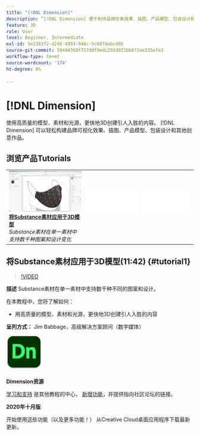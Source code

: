 ```yaml
---
title: "[!DNL Dimension]"
description: ”[!DNL Dimension] 便于制作品牌形象效果、插图、产品模型、包装设计和其他创意作品”
feature: 3D
role: User
level: Beginner, Intermediate
exl-id: 5e23b3f2-d246-4993-948c-5c687dabcd8b
source-git-commit: 58444368f757ddf9edc292d921bb6f2ae335efa3
workflow-type: tm+mt
source-wordcount: '174'
ht-degree: 0%

---
```


# [!DNL Dimension]

使用高质量的模型、素材和光源，更快地3D创建引人入胜的内容。 [!DNL Dimension] 可以轻松构建品牌可视化效果、插图、产品模型、包装设计和其他创意作品。

## 浏览产品Tutorials

<table style="table-layout:fixed">
<tr>
 <td>
   <a href="dimension.md#tutorial1">
      <img alt="将Substance素材应用于3D模型" src="../assets/dimension_substanceAndGraphics_babbage_thumbnail.jpg" />
   </a>
    <div>
   <a href="dimension.md#tutorial1"><strong>将Substance素材应用于3D模型</strong></a>
    </div>
    <em>Substance素材在单一素材中支持数千种图案和设计变化</em>
    <br>
  </td>
  <td>
    <img alt="间隔物" src="../assets/Whitespacer.png" />
    <div>
    <br>
  </td>
  <td>
    <img alt="间隔物" src="../assets/Whitespacer.png" />
    <div>
    <br>
  </td>
</tr>
</table>

## 将Substance素材应用于3D模型(11:42) {#tutorial1}

>[!VIDEO](https://video.tv.adobe.com/v/326944?hidetitle=true)

**描述**
Substance素材在单一素材中支持数千种不同的图案和设计。

在本教程中，您将了解如何：
* 用高质量的模型、素材和光源，更快地3D创建引人入胜的内容

**呈列方式：**
Jim Babbage，高级解决方案顾问（数字媒体）

![Dimension徽标](../assets/dn_appicon_96.png)

**Dimension资源**

[学习和支持](https://helpx.adobe.com/support/dimension.html) 是其他教程的中心， [新增功能](https://helpx.adobe.com/dimension/user-guide.html/dimension/using/whats-new.ug.html)，并提供指向社区论坛的链接。

**2020年十月版**

开始使用这些功能（以及更多功能！） 从Creative Cloud桌面应用程序下载最新更新。
